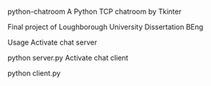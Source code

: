 python-chatroom
A Python TCP chatroom by Tkinter

Final project of Loughborough University Dissertation BEng

Usage
Activate chat server

python server.py
Activate chat client

python client.py
